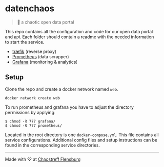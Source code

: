 # datenchaos
> 💾 a chaotic open data portal

This repo contains all the configuration and code for our open data portal and api. Each folder should contain a readme with the needed information to start  the service.

- [træfik](./traefik) (reverse proxy)
- [Prometheus](./prometheus) (data scrapper)
- [Grafana](./grafana) (monitoring & analytics)

## Setup
Clone the repo and create a docker network named `web`.
```
docker network create web
```

To run prometheus and grafana you have to adjust the directory permissions by applying:
```
$ chmod -R 777 grafana/
$ chmod -R 777 prometheus/
```

Located in the root directory is one `docker-compose.yml`. This file contains all service configurations. Additional config files and setup instructions can be found in the corresponding service directories.

---
Made with ♡ at [Chaostreff Flensburg](https://twitter.com/chaos_fl)
